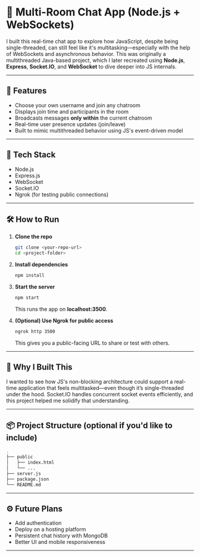 # 💬 Multi-Room Chat App (Node.js + WebSockets)

I built this real-time chat app to explore how JavaScript, despite being single-threaded, can still feel like it's multitasking—especially with the help of WebSockets and asynchronous behavior. This was originally a multithreaded Java-based project, which I later recreated using **Node.js**, **Express**, **Socket.IO**, and **WebSocket** to dive deeper into JS internals.

---

## 🚀 Features

* Choose your own username and join any chatroom
* Displays join time and participants in the room
* Broadcasts messages **only within** the current chatroom
* Real-time user presence updates (join/leave)
* Built to mimic multithreaded behavior using JS's event-driven model

---

## 📁 Tech Stack

* Node.js
* Express.js
* WebSocket
* Socket.IO
* Ngrok (for testing public connections)

---

## 🛠️ How to Run

1. **Clone the repo**

   ```bash
   git clone <your-repo-url>
   cd <project-folder>
   ```

2. **Install dependencies**

   ```bash
   npm install
   ```

3. **Start the server**

   ```bash
   npm start
   ```

   This runs the app on **localhost:3500**.

4. **(Optional) Use Ngrok for public access**

   ```bash
   ngrok http 3500
   ```

   This gives you a public-facing URL to share or test with others.

---

## 🧠 Why I Built This

I wanted to see how JS's non-blocking architecture could support a real-time application that feels multitasked—even though it’s single-threaded under the hood. Socket.IO handles concurrent socket events efficiently, and this project helped me solidify that understanding.

---

## 📦 Project Structure (optional if you'd like to include)

```bash
.
├── public
│   ├── index.html
│   └── ...
├── server.js
├── package.json
└── README.md
```

---

## ⚙️ Future Plans

* Add authentication
* Deploy on a hosting platform
* Persistent chat history with MongoDB
* Better UI and mobile responsiveness

---
